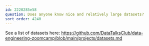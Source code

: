 ```yaml
---
id: 2220285e58
question: Does anyone know nice and relatively large datasets?
sort_order: 4240
---
```


See a list of datasets here: [https://github.com/DataTalksClub/data-engineering-zoomcamp/blob/main/projects/datasets.md ](https://github.com/DataTalksClub/data-engineering-zoomcamp/blob/main/projects/datasets.md)

